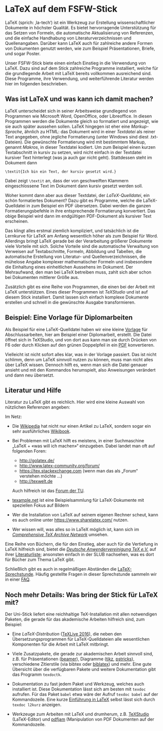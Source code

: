 # LaTeX auf dem FSFW-Stick

LaTeX (sprich: ‚la-tech‘) ist ein Werkzeug zur Erstellung wissenschaftlicher
Dokumente in höchster Qualität.  Es bietet hervorragende Unterstützung für das
Setzen von Formeln, die automatische Aktualisierung von Referenzen, und die
einfache Handhabung von Literaturverzeichnissen und Quellenangaben.  Darüber
kann LaTeX auch für zahlreiche andere Formen von Dokumenten genutzt werden, wie
zum Beispiel Präsentationen, Briefe, und sogar Poster.

Unser FSFW-Stick biete einen einfach Einstieg in die Verwendung von LaTeX.  Dazu
sind auf dem Stick zahlreiche Programme installiert, welche für die grundlegende
Arbeit mit LaTeX bereits vollkommen ausreichend sind.  Diese Programme, ihre
Verwendung, und weiterführende Literatur werden hier im folgenden beschrieben.

## Was ist LaTeX und was kann ich damit machen?

LaTeX unterscheidet sich in seiner Arbeitsweise grundlegend von Programmen wie
Microsoft Word, OpenOffice, oder Libreoffice.  In diesen Programmen werden die
Dokumente gleich so formatiert und angezeigt, wie sie auch später aussehen
sollen.  LaTeX hingegen ist eher eine *Markup-Sprache*, ähnlich zu HTML: das
Dokument wird in einer *Textdatei* als reiner Text angegeben, ohne jegliche
Formatierung (unter Windows sind diest .txt-Dateien).  Die gewünschte
Formatierung wird mit bestimmtem Markup, genannt *Makros*, in dieser Textdatei
kodiert.  Um zum Beispiel einen kurzen Textabschnitt in kursiv zu setzen, wird
nicht einfach in der Textdatei kursiver Text hinterlegt (was ja auch gar nicht
geht).  Stattdessen steht im Dokument dann

    \textit{Ich bin ein Text, der kursiv gesetzt wird.}

Dabei zeigt `\textit` an, dass der von geschweiften Klammern eingeschlossene
Text im Dokument dann kursiv gesetzt werden soll.

Woher kommt dann aber aus dieser Textdatei, der *LaTeX-Quelldatei*, ein schön
formatiertes Dokument?  Dazu gibt es Programme, welche die LaTeX-Quelldatei in
zum Beispiel ein PDF übersetzen.  Dabei werden die ganzen Formatierungsbefehle
in ihre entsprechende Formatierung konvertiert.  Das obige Beispiel wird dann im
endgültigen PDF-Dokument als kursiver Text erscheinen.

Das klingt alles erstmal ziemlich kompliziert, und tatsächlich ist die Lernkurve
für LaTeX am Anfang wesentlich höher als zum Beispiel für Word.  Allerdings
bringt LaTeX gerade bei der Verarbeitung größerer Dokumente viele Vorteile mit
sich.  Solche Vorteile sind die automatische Verwaltung von Verweisen auf
Textabschnitte, Formeln, Abbildung und Tabellen, die automatische Erstellung von
Literatur- und Quellenverzeichnissen, die mühelose Angabe komplexer
mathematischer Formeln und insbesondere die Einhaltung eines einheitlichen
Aussehens im Dokument.  Der Mehraufwand, den man bei LaTeX betreiben muss, zahlt
sich aber schon bei Dokumenten mittlerer Größe aus.

Zusätzlich gibt es eine Reihe von Programmen, die einen bei der Arbeit mit LaTeX
unterstützen.  Eines dieser Programmen ist *TeXStudio* und ist auf diesem Stick
installiert.  Damit lassen sich einfach komplexe Dokumente erstellen und schnell
in die gewünschte Ausgabe transformieren.

## Beispiel: Eine Vorlage für Diplomarbeiten

Als Beispiel für eine LaTeX-Quelldatei haben wir eine
kleine [Vorlage](../latex-vorlage/muster-diplomarbeit.tex) für Abschlussarbeiten, hier
am Beispiel einer Diplomarbeit, erstellt.  Die Datei öffnet sich in TeXStudio,
und von dort aus kann man sie durch Drücken von F6 oder durch Klicken auf den
grünen Doppelpfeil in ein [PDF](../latex-vorlage/muster-diplomarbeit.pdf)
konvertieren.

Vielleicht ist nicht sofort alles klar, was in der Vorlage passiert.  Das ist
nicht schlimm, denn um LaTeX sinnvoll nutzen zu können, muss man nicht alles
über LaTeX wissen.  Dennoch hilft es, wenn man sich die Datei genauer ansieht
und mit den Kommandos herumspielt, also Anweisungen verändert und dann neu
übersetzt.

## Literatur und Hilfe

Literatur zu LaTeX gibt es reichlich.  Hier wird eine kleine Auswahl von
nützlichen Referenzen angeben:

Im Netz:

- Die [Wikipedia](https://en.wikipedia.org/wiki/LaTeX) hat nicht nur einen
  Artikel zu LaTeX, sondern sogar ein sehr
  ausführliches [Wikibook](https://en.wikibooks.org/wiki/LaTeX).

- Bei Problemen mit LaTeX hilft es meistens, in einer Suchmaschine „LaTeX + «was
  will ich machen»“ einzugeben.  Dabei landet man oft auf folgenden Foren:

  - http://golatex.de/
  - http://www.latex-community.org/forum/
  - https://tex.stackexchange.com (wenn man das als „Forum“ verstehen möchte …)
  - http://texwelt.de

  Auch hilfreich ist das [Forum der TU](http://latex.wcms-file3.tu-dresden.de/phpBB3/index.php).

- [texample.net](http://texample.net/) ist eine Beispielsammlung für
  LaTeX-Dokumente mit speziellen Fokus auf Bildern

- Wer die Installation von LaTeX auf seinem eigenen Rechner scheut, kann es auch
  online unter https://www.sharelatex.com/ nutzen.

- Wer wissen will, was alles so in LaTeX möglich ist, kann sich im
  [*Comprehensive TeX Archive Network*](https://www.ctan.org/) umsehen.

Eine Reihe von Büchern, die für den Einstieg, aber auch für die Vertiefung in
LaTeX hilfreich sind, bietet
die [*Deutsche Anwendervereinigung TeX e.V.*](http://www.dante.de) auf
ihrer [Literaturliste](http://www.dante.de/index/Literatur.html); ansonsten
einfach in der SLUB nachsehen, was es dort für Bücher zum Thema LaTeX gibt.

Schließlich gibt es auch in regelmäßigen Abständen die
[LaTeX-Sprechstunde](https://wiki.fsfw-dresden.de/doku.php/doku/sprechstunde).
Häufig gestellte Fragen in dieser Sprechstunde sammeln wir in
einer [FAQ](https://wiki.fsfw-dresden.de/doku.php/doku/latex/latex_tips).

## Noch mehr Details: Was bring der Stick für LaTeX mit?

Der Uni-Stick liefert eine reichhaltige TeX-Installation mit allen notwendigen
Paketen, die gerade für das akademische Arbeiten hilfreich sind, zum Beispiel:

- Eine *LaTeX-Distribution* ([TeXLive 2016][]), die neben den
  Übersetzungsprogrammen für LaTeX-Quelldateien alle wesentlichen Komponenten
  für die Arbeit mit LaTeX mitbringt.

- Viele Zusatzpakete, die gerade zur akademischen Arbeit sinnvoll sind, z.B. für
  Präsentationen ([beamer][]), Diagramme ([tikz][], [pstricks][]), verschiedene
  Zitierstile (via bibtex oder [biblatex][]) und mehr.  Eine gute Übersicht über
  die verfügbaren Pakete und weitere Dokumentation gibt das Programm `texdoctk`.

- Dokumentation zu fast jedem Paket und Werkzeug, welches auch installiert ist.
  Diese Dokumentation lässt sich am besten mit `texdoc` aufrufen.  Für das Paket
  `babel` etwa wäre der Aufruf `texdoc babel` auf der Kommandozeile.  Eine
  kurze [Einführung in LaTeX][] selbst lässt sich durch `texdoc l2kurz`
  anzeigen.

- Werkzeuge zum Arbeiten mit LaTeX und drumherum, z.B. [TeXStudio][]
  (LaTeX-Editor) und [pdfjam][] (Manipulation von PDF Dokumenten auf der
  Kommandozeile.

[beamer]: https://www.ctan.org/pkg/beamer
[tikz]: https://www.ctan.org/pkg/pgf
[pstricks]: https://www.ctan.org/pkg/pstricks-base
[biblatex]: https://www.ctan.org/pkg/biblatex
[Einführung in LaTeX]: https://www.ctan.org/pkg/lshort-german
[TeXLive 2016]: https://www.tug.org/texlive/
[TeXStudio]: http://www.texstudio.org
[pdfjam]: http://www2.warwick.ac.uk/fac/sci/statistics/staff/academic-research/firth/software/pdfjam
